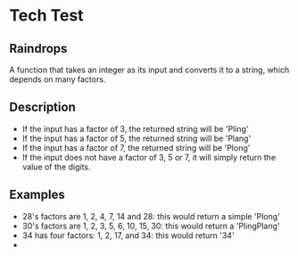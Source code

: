 # Tech Test

## Raindrops

A function that takes an integer as its input and converts it to a string, which depends on many factors.

## Description

- If the input has a factor of 3, the returned string will be 'Pling'
- If the input has a factor of 5, the returned string will be 'Plang'
- If the input has a factor of 7, the returned string will be 'Plong'
- If the input does not have a factor of 3, 5 or 7, it will simply return the value of the digits.

## Examples

- 28's factors are 1, 2, 4, 7, 14 and 28: this would return a simple 'Plong'
- 30's factors are 1, 2, 3, 5, 6, 10, 15, 30: this would return a 'PlingPlang'
- 34 has four factors: 1, 2, 17, and 34: this would return '34'
- 